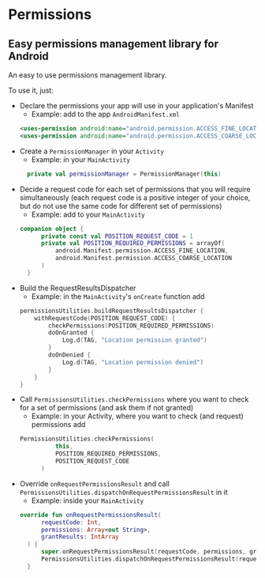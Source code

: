 # Permissions
## Easy permissions management library for Android

An easy to use permissions management library.

To use it, just:
* Declare the permissions your app will use in your application's Manifest
  * Example: add to the app `AndroidManifest.xml`
  ```xml
  <uses-permission android:name="android.permission.ACCESS_FINE_LOCATION" />
  <uses-permission android:name="android.permission.ACCESS_COARSE_LOCATION" />
  ```
* Create a `PermissionManager` in your `Activity`
  * Example: in your `MainActivity`
  ```Kotlin
    private val permissionManager = PermissionManager(this)
    ```
* Decide a request code for each set of permissions that you will require simultaneously (each request code is a positive integer of your choice, but do not use the same code for different set of permissions)
  * Example: add to your `MainActivity`
  ```Kotlin
  companion object {
        private const val POSITION_REQUEST_CODE = 1
        private val POSITION_REQUIRED_PERMISSIONS = arrayOf(
            android.Manifest.permission.ACCESS_FINE_LOCATION,
            android.Manifest.permission.ACCESS_COARSE_LOCATION
        )
    }
  ```
* Build the RequestResultsDispatcher
  * Example: in the `MainActivity`'s `onCreate` function add
  ```Kotlin
  permissionsUtilities.buildRequestResultsDispatcher {
      withRequestCode(POSITION_REQUEST_CODE) {
          checkPermissions(POSITION_REQUIRED_PERMISSIONS)
          doOnGranted {
              Log.d(TAG, "Location permission granted") 
          }
          doOnDenied {
              Log.d(TAG, "Location permission denied")
          }
      }
  }
  ```
* Call `PermissionsUtilities.checkPermissions` where you want to check for a set of permissions (and ask them if not granted)
  * Example: in your Activity, where you want to check (and request) permissions add
  ```Kotlin
  PermissionsUtilities.checkPermissions(
            this,
            POSITION_REQUIRED_PERMISSIONS,
            POSITION_REQUEST_CODE
        )
  ```
* Override `onRequestPermissionsResult` and call `PermissionsUtilities.dispatchOnRequestPermissionsResult` in it
  * Example: inside your `MainActivity`
  ```Kotlin
  override fun onRequestPermissionsResult(
        requestCode: Int,
        permissions: Array<out String>,
        grantResults: IntArray
    ) {
        super.onRequestPermissionsResult(requestCode, permissions, grantResults)
        PermissionsUtilities.dispatchOnRequestPermissionsResult(requestCode, grantResults)
    }
  ```
